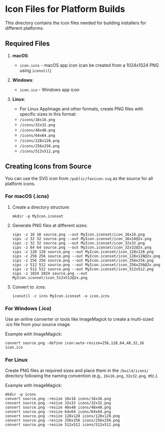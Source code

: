 # Icon Files for Platform Builds

This directory contains the icon files needed for building installers for different platforms.

## Required Files

1. **macOS**: 
   - `icon.icns` - macOS app icon (can be created from a 1024x1024 PNG using `iconutil`)

2. **Windows**:
   - `icon.ico` - Windows app icon

3. **Linux**:
   - For Linux AppImage and other formats, create PNG files with specific sizes in this format:
   - `/icons/16x16.png`
   - `/icons/32x32.png`
   - `/icons/48x48.png`
   - `/icons/64x64.png`
   - `/icons/128x128.png`
   - `/icons/256x256.png`
   - `/icons/512x512.png`

## Creating Icons from Source

You can use the SVG icon from `/public/favicon.svg` as the source for all platform icons.

### For macOS (.icns)

1. Create a directory structure:
   ```
   mkdir -p MyIcon.iconset
   ```

2. Generate PNG files at different sizes:
   ```
   sips -z 16 16 source.png --out MyIcon.iconset/icon_16x16.png
   sips -z 32 32 source.png --out MyIcon.iconset/icon_16x16@2x.png
   sips -z 32 32 source.png --out MyIcon.iconset/icon_32x32.png
   sips -z 64 64 source.png --out MyIcon.iconset/icon_32x32@2x.png
   sips -z 128 128 source.png --out MyIcon.iconset/icon_128x128.png
   sips -z 256 256 source.png --out MyIcon.iconset/icon_128x128@2x.png
   sips -z 256 256 source.png --out MyIcon.iconset/icon_256x256.png
   sips -z 512 512 source.png --out MyIcon.iconset/icon_256x256@2x.png
   sips -z 512 512 source.png --out MyIcon.iconset/icon_512x512.png
   sips -z 1024 1024 source.png --out MyIcon.iconset/icon_512x512@2x.png
   ```

3. Convert to .icns:
   ```
   iconutil -c icns MyIcon.iconset -o icon.icns
   ```

### For Windows (.ico)

Use an online converter or tools like ImageMagick to create a multi-sized .ico file from your source image.

Example with ImageMagick:
```
convert source.png -define icon:auto-resize=256,128,64,48,32,16 icon.ico
```

### For Linux

Create PNG files at required sizes and place them in the `/build/icons/` directory following the naming convention (e.g., `16x16.png`, `32x32.png`, etc.).

Example with ImageMagick:
```
mkdir -p icons
convert source.png -resize 16x16 icons/16x16.png
convert source.png -resize 32x32 icons/32x32.png
convert source.png -resize 48x48 icons/48x48.png
convert source.png -resize 64x64 icons/64x64.png
convert source.png -resize 128x128 icons/128x128.png
convert source.png -resize 256x256 icons/256x256.png
convert source.png -resize 512x512 icons/512x512.png
```